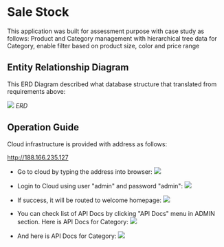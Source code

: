 # Sale Stock

This application was built for assessment purpose with case study as follows:
Product and Category management with hierarchical tree data for Category, enable filter based on product size, color and price range

## Entity Relationship Diagram

This ERD Diagram described what database structure that translated from requirements above:

![](https://raw.githubusercontent.com/irfanr/salestock/master/erd.png)
*ERD*

## Operation Guide

Cloud infrastructure is provided with address as follows:

http://188.166.235.127

- Go to cloud by typing the address into browser:
![](https://raw.githubusercontent.com/irfanr/salestock/master/1-home-web.png)

- Login to Cloud using user "admin" and password "admin":
![](https://raw.githubusercontent.com/irfanr/salestock/master/2-login-web.png)

- If success, it will be routed to welcome homepage:
![](https://raw.githubusercontent.com/irfanr/salestock/master/3-login-web-success.png)

- You can check list of API Docs by clicking "API Docs" menu in ADMIN section. Here is API Docs for Category:
![](https://raw.githubusercontent.com/irfanr/salestock/master/4-api-docs-category.png)

- And here is API Docs for Category:
![](https://raw.githubusercontent.com/irfanr/salestock/master/5-api-docs-product.png)

